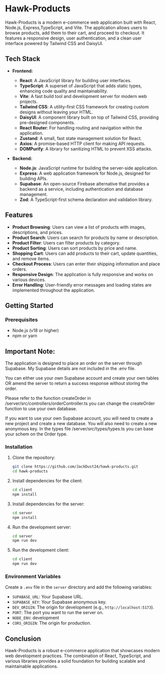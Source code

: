 # Hawk-Products

Hawk-Products is a modern e-commerce web application built with React, Node.js, Express,TypeScript, and Vite. The application allows users to browse products, add them to their cart, and proceed to checkout. It features a responsive design, user authentication, and a clean user interface powered by Tailwind CSS and DaisyUI.

## Tech Stack

- **Frontend:**
  - **React**: A JavaScript library for building user interfaces.
  - **TypeScript**: A superset of JavaScript that adds static types, enhancing code quality and maintainability.
  - **Vite**: A fast build tool and development server for modern web projects.
  - **Tailwind CSS**: A utility-first CSS framework for creating custom designs without leaving your HTML.
  - **DaisyUI**: A component library built on top of Tailwind CSS, providing pre-designed components.
  - **React Router**: For handling routing and navigation within the application.
  - **Zustand**: A small, fast state management solution for React.
  - **Axios**: A promise-based HTTP client for making API requests.
  - **DOMPurify**: A library for sanitizing HTML to prevent XSS attacks.

- **Backend:**
  - **Node.js**: JavaScript runtime for building the server-side application.
  - **Express**: A web application framework for Node.js, designed for building APIs.
  - **Supabase**: An open-source Firebase alternative that provides a backend as a service, including authentication and database management.
  - **Zod**: A TypeScript-first schema declaration and validation library.

## Features

- **Product Browsing**: Users can view a list of products with images, descriptions, and prices.
- **Product Search**: Users can search for products by name or description.
- **Product Filter**: Users can filter products by category.
- **Product Sorting**: Users can sort products by price and name.
- **Shopping Cart**: Users can add products to their cart, update quantities, and remove items.
- **Checkout Process**: Users can enter their shipping information and place orders.
- **Responsive Design**: The application is fully responsive and works on various devices.
- **Error Handling**: User-friendly error messages and loading states are implemented throughout the application.

## Getting Started

### Prerequisites

- Node.js (v18 or higher)
- npm or yarn

## Important Note:

The application is designed to place an order on the server through Supabase. My Supabase details are not included in the .env file.

 You can either use your own Supabase account and create your own tables OR amend the server to return a success response without storing the order.

Please refer to the function createOrder in /server/src/controllers/orderController.ts you can change the createOrder function to use your own database.

If you want to use your own Supabase account, you will need to create a new project and create a new database. You will also need to create a new anonymous key. In the types file /server/src/types/types.ts you can base your schem on the Order type.

### Installation

1. Clone the repository:

   ```bash
   git clone https://github.com/JackDust24/hawk-products.git
   cd hawk-products
   ```

2. Install dependencies for the client:

   ```bash
   cd client
   npm install
   ```

3. Install dependencies for the server:

   ```bash
   cd server
   npm install
   ```

4. Run the development server:

   ```bash
   cd server
   npm run dev
   ```

5. Run the development client:

   ```bash
   cd client
   npm run dev
   ```

### Environment Variables

Create a `.env` file in the `server` directory and add the following variables:

- `SUPABASE_URL`: Your Supabase URL.
- `SUPABASE_KEY`: Your Supabase anonymous key.
- `DEV_ORIGIN`: The origin for development (e.g., `http://localhost:5173`).
- `PORT`: The port you want to run the server on.
- `NODE_ENV`: development
- `CORS_ORIGIN`: The origin for production.

## Conclusion

Hawk-Products is a robust e-commerce application that showcases modern web development practices. The combination of React, TypeScript, and various libraries provides a solid foundation for building scalable and maintainable applications.
